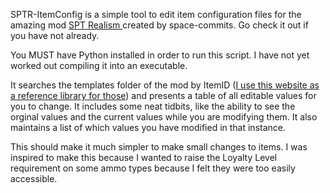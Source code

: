 SPTR-ItemConfig is a simple tool to edit item configuration files for the amazing mod [SPT Realism ]([url](https://github.com/space-commits/SPT-Realism-Mod-Server)) created by space-commits. Go check it out if you have not already.

You MUST have Python installed in order to run this script. I have not yet worked out compiling it into an executable.

It searches the templates folder of the mod by ItemID ([I use this website as a reference library for those]([url](https://db.sp-tarkov.com/search))) and presents a table of all editable values for you to change. It includes some neat tidbits, like the ability to see the orginal values and the current values while you are modifying them. It also maintains a list of which values you have modified in that instance.

This should make it much simpler to make small changes to items. I was inspired to make this because I wanted to raise the Loyalty Level requirement on some ammo types because I felt they were too easily accessible.
